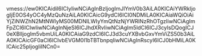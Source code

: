 vmess://ew0KICAidiI6ICIyIiwNCiAgInBzIjogImJlYmV0b3AiLA0KICAiYWRkIjogIjE0OS4yOC4yMzQuNzAiLA0KICAicG9ydCI6ICI0NDMiLA0KICAiaWQiOiAiYjZiNWZhN2MtNWIyMS00MDNlLWIyYmQtNzNjYWRlNzRhOTgzIiwNCiAgImFpZCI6ICIwIiwNCiAgInNjeSI6ICJhdXRvIiwNCiAgIm5ldCI6ICJ3cyIsDQogICJ0eXBlIjogIm5vbmUiLA0KICAiaG9zdCI6ICJ3d3cuYXBvbGxvYmViZS50b3AiLA0KICAicGF0aCI6ICIvbEVGM0l1bTBTbnpqIiwNCiAgInRscyI6ICJ0bHMiLA0KICAic25pIjogIiINCn0=
